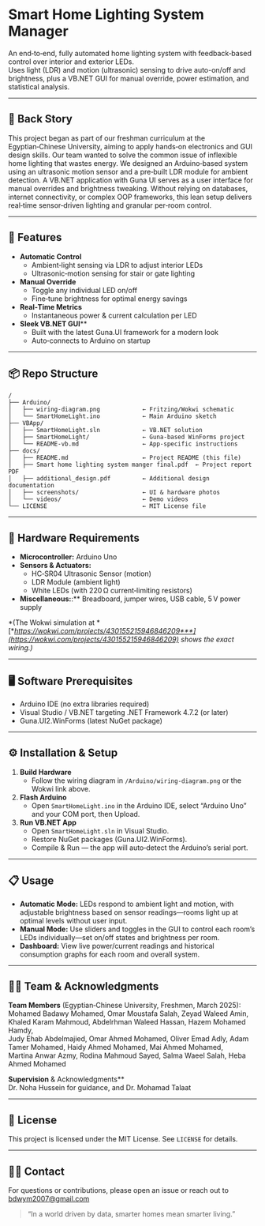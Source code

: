 # Smart Home Lighting System Manager

An end‑to‑end, fully automated home lighting system with feedback‑based control over interior and exterior LEDs.\
Uses light (LDR) and motion (ultrasonic) sensing to drive auto-on/off and brightness, plus a VB.NET GUI for manual override, power estimation, and statistical analysis.

---

## 🌱 Back Story

This project began as part of our freshman curriculum at the Egyptian‑Chinese University, aiming to apply hands‑on electronics and GUI design skills. Our team wanted to solve the common issue of inflexible home lighting that wastes energy. We designed an Arduino‑based system using an ultrasonic motion sensor and a pre‑built LDR module for ambient detection. A VB.NET application with Guna UI serves as a user interface for manual overrides and brightness tweaking. Without relying on databases, internet connectivity, or complex OOP frameworks, this lean setup delivers real‑time sensor‑driven lighting and granular per‑room control.

---

## 🚀 Features

- **Automatic Control**
  - Ambient‑light sensing via LDR to adjust interior LEDs
  - Ultrasonic‑motion sensing for stair or gate lighting
- **Manual Override**
  - Toggle any individual LED on/off
  - Fine‑tune brightness for optimal energy savings
- **Real‑Time Metrics**
  - Instantaneous power & current calculation per LED
- **Sleek VB.NET GUI**\*\*
  - Built with the latest Guna.UI framework for a modern look
  - Auto‑connects to Arduino on startup

---

## 📦 Repo Structure

```
/
├── Arduino/
│   ├── wiring-diagram.png            ← Fritzing/Wokwi schematic
│   └── SmartHomeLight.ino            ← Main Arduino sketch
├── VBApp/
│   ├── SmartHomeLight.sln            ← VB.NET solution
│   ├── SmartHomeLight/               ← Guna‑based WinForms project
│   └── README-vb.md                  ← App‑specific instructions
├── docs/
│   ├── README.md                     ← Project README (this file)
│   ├── Smart home lighting system manger final.pdf  ← Project report PDF
│   ├── additional_design.pdf         ← Additional design documentation
│   ├── screenshots/                  ← UI & hardware photos
│   └── videos/                       ← Demo videos
└── LICENSE                           ← MIT License file
```

---

## 🔧 Hardware Requirements

- **Microcontroller:** Arduino Uno
- **Sensors & Actuators:**
  - HC‑SR04 Ultrasonic Sensor (motion)
  - LDR Module (ambient light)
  - White LEDs (with 220 Ω current‑limiting resistors)
- **Miscellaneous:**:\*\* Breadboard, jumper wires, USB cable, 5 V power supply

*(The Wokwi simulation at *[***https://wokwi.com/projects/430155215946846209***](https://wokwi.com/projects/430155215946846209)* shows the exact wiring.)*

---

## 🖥️ Software Prerequisites

- Arduino IDE (no extra libraries required)
- Visual Studio / VB.NET targeting .NET Framework 4.7.2 (or later)
- Guna.UI2.WinForms (latest NuGet package)

---

## ⚙️ Installation & Setup

1. **Build Hardware**
   - Follow the wiring diagram in `/Arduino/wiring-diagram.png` or the Wokwi link above.
2. **Flash Arduino**
   - Open `SmartHomeLight.ino` in the Arduino IDE, select “Arduino Uno” and your COM port, then Upload.
3. **Run VB.NET App**
   - Open `SmartHomeLight.sln` in Visual Studio.
   - Restore NuGet packages (Guna.UI2.WinForms).
   - Compile & Run — the app will auto‑detect the Arduino’s serial port.

---

## 📋 Usage

- **Automatic Mode:** LEDs respond to ambient light and motion, with adjustable brightness based on sensor readings—rooms light up at optimal levels without user input.
- **Manual Mode:** Use sliders and toggles in the GUI to control each room’s LEDs individually—set on/off states and brightness per room.
- **Dashboard:** View live power/current readings and historical consumption graphs for each room and overall system.

---

## 👩‍💻 Team & Acknowledgments

**Team Members** (Egyptian‑Chinese University, Freshmen, March 2025):\
Mohamed Badawy Mohamed, Omar Moustafa Salah, Zeyad Waleed Amin, Khaled Karam Mahmoud, Abdelrhman Waleed Hassan, Hazem Mohamed Hamdy,\
Judy Ehab Abdelmajied, Omar Ahmed Mohamed, Oliver Emad Adly, Adam Tamer Mohamed, Haidy Ahmed Mohamed, Mai Ahmed Mohamed,\
Martina Anwar Azmy, Rodina Mahmoud Sayed, Salma Waeel Salah, Heba Ahmed Mohamed

**Supervision** & Acknowledgments\*\*\
Dr. Noha Hussein for guidance, and Dr. Mohamad Talaat



---

## 📜 License

This project is licensed under the MIT License. See `LICENSE` for details.

---

## 🙋‍♂️ Contact

For questions or contributions, please open an issue or reach out to [bdwym2007@gmail.com](mailto\:bdwym2007@gmail.com)



> “In a world driven by data, smarter homes mean smarter living.”


